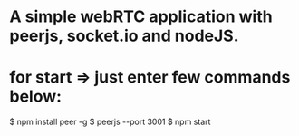 # A simple webRTC application with peerjs, socket.io and nodeJS.

# for start => just enter few commands below:
$ npm install peer -g
$ peerjs --port 3001
$ npm start
